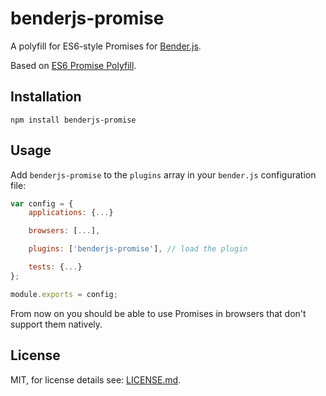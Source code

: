 # benderjs-promise

A polyfill for ES6-style Promises for [Bender.js](https://github.com/benderjs/benderjs).

Based on [ES6 Promise Polyfill](https://github.com/Octane/Promise).

## Installation

```
npm install benderjs-promise
```

## Usage

Add `benderjs-promise` to the `plugins` array in your `bender.js` configuration file:

```javascript
var config = {
    applications: {...}

    browsers: [...],

    plugins: ['benderjs-promise'], // load the plugin

    tests: {...}
};

module.exports = config;
```

From now on you should be able to use Promises in browsers that don't support them natively.

## License

MIT, for license details see: [LICENSE.md](https://github.com/benderjs/benderjs-sinon/blob/master/LICENSE.md).
